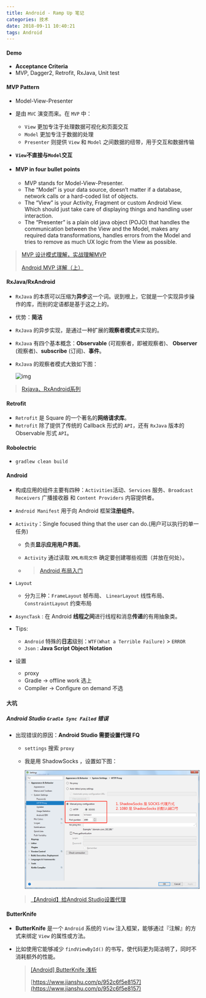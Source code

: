 ```yaml
---
title: Android - Ramp Up 笔记
categories: 技术
date: 2018-09-11 10:40:21
tags: Android
---
```


#### Demo 

- **Acceptance Criteria** 
- MVP, Dagger2, Retrofit, RxJava, Unit test



#### MVP Pattern

- Model-View-Presenter

- 是由 `MVC` 演变而来。在 `MVP` 中：
  - `View` 更加专注于处理数据可视化和页面交互
  - `Model` 更加专注于数据的处理
  - `Presenter` 则提供 `View` 和 `Model` 之间数据的纽带，用于交互和数据传输

- **`View`不直接与`Model`交互** 

- #### MVP in four bullet points

  - MVP stands for Model-View-Presenter.
  - The “Model” is your data source, doesn’t matter if a database, network calls or a hard-coded list of objects.
  - The “View” is your Activity, Fragment or custom Android View. Which should just take care of displaying things and handling user interaction.
  - The “Presenter” is a plain old java object (POJO) that handles the communication between the View and the Model, makes any required data transformations, handles errors from the Model and tries to remove as much UX logic from the View as possible.

> [MVP 设计模式理解，实战理解MVP](https://blog.csdn.net/u011418943/article/details/69840880) 
>
> [Android MVP 详解（上）](https://www.jianshu.com/p/9a6845b26856) 



<!--more-->



#### RxJava/RxAndroid

- `RxJava` 的本质可以压缩为**异步**这一个词。说到根上，它就是一个实现异步操作的库，而别的定语都是基于这之上的。

- 优势：**简洁**

- `RxJava` 的异步实现，是通过一种扩展的**观察者模式**来实现的。

- `RxJava` 有四个基本概念：**Observable** (可观察者，即被观察者)、 **Observer** (观察者)、**subscribe** (订阅)、**事件**。

- `RxJava` 的观察者模式大致如下图：

  ![img](https://upload-images.jianshu.io/upload_images/2405826-1b43cf8a80bfca3f.jpg?imageMogr2/auto-orient/strip%7CimageView2/2/w/599/format/webp)

> [Rxjava、RxAndroid系列](https://www.jianshu.com/p/10d4d7c69345)



#### Retrofit

- `Retrofit` 是 Square 的一个著名的**网络请求库**。
- `Retrofit` 除了提供了传统的 Callback 形式的 `API`，还有 `RxJava` 版本的 Observable 形式 `API`。



#### Robolectric

- `gradlew clean build`



#### Android

- 构成应用的组件主要有四种：`Activities`活动、`Services` 服务、`Broadcast Receivers` 广播接收器 和 `Content Providers` 内容提供者。

- `Android Manifest` 用于向 Android 框架**注册组件**。

- `Activity`：Single focused thing that the user can do.(用户可以执行的单一任务)

  - 负责**显示应用用户界面**。

  - `Activity` 通过读取 `XML布局文件` 确定要创建哪些视图（并放在何处）。

  - > [Android 布局入门](https://classroom.udacity.com/courses/ud851/lessons/93affc67-3f0b-4f9b-b3a4-a7a26f241a86/concepts/cdbfd437-de24-4903-8f01-37c29427cb38#)

- `Layout` 

  - 分为三种：`FrameLayout` 帧布局、 `LinearLayout` 线性布局、 `ConstraintLayout` 约束布局

- `AsyncTask` : 在 Android **线程之间**进行线程和消息**传递**的有用抽象类。

- Tips: 

  -  `Android` 特殊的**日志**级别：`WTF(What a Terrible Failure)` > `ERROR` 
  -  `Json` : **Java Script Object Notation** 

- 设置

  - proxy
  - Gradle -> offline work 选上
  - Compiler -> Configure on demand 不选





#### 大坑

##### Android Studio `Gradle Sync Failed` 错误 

- 出现错误的原因：**Android Studio 需要设置代理 FQ**
  - `settings` 搜索 `proxy` 

  - 我是用 ShadowSocks ，设置如下图：

    ![Proxy Setting](/images/AndroidStudioProxy.png) 

  > [【Android】给Android Studio设置代理](https://blog.csdn.net/lchad/article/details/43567675) 





#### ButterKnife 

- **ButterKnife** 是一个 `Android` 系统的 `View` 注入框架，能够通过『注解』的方式来绑定 `View` 的属性或方法。

- 比如使用它能够减少 `findViewById()` 的书写，使代码更为简洁明了，同时不消耗额外的性能。

  > [[Android] ButterKnife 浅析](https://www.jianshu.com/p/1d80c7dd01ba) 
  >
  > [https://www.jianshu.com/p/952c6f5e8157](https://www.jianshu.com/p/952c6f5e8157) 